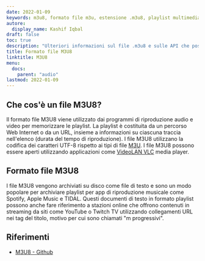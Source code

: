 ```yaml
---
date: 2022-01-09
keywords: m3u8, formato file m3u, estensione .m3u8, playlist multimediale m3u8, formato playlist m3u8
autore:
  display_name: Kashif Iqbal
draft: false
toc: true
description: "Ulteriori informazioni sul file .m3u8 e sulle API che possono creare e aprire file M3U8."
title: Formato file M3U8
linktitle: M3U8
menu:
  docs:
    parent: "audio"
lastmod: 2022-01-09
---
```


## Che cos'è un file M3U8?

Il formato file M3U8 viene utilizzato dai programmi di riproduzione audio e video per memorizzare le playlist. La playlist è costituita da un percorso Web Internet o da un URL, insieme a informazioni su ciascuna traccia nell'elenco (durata del tempo di riproduzione). I file M3U8 utilizzano la codifica dei caratteri UTF-8 rispetto ai tipi di file [M3U](/it/audio/m3u/). I file M3U8 possono essere aperti utilizzando applicazioni come [VideoLAN VLC](https://www.videolan.org/vlc/features.html) media player.

## Formato file M3U8

I file M3U8 vengono archiviati su disco come file di testo e sono un modo popolare per archiviare playlist per app di riproduzione musicale come Spotify, Apple Music e TIDAL. Questi documenti di testo in formato playlist possono anche fare riferimento a stazioni online che offrono contenuti in streaming da siti come YouTube o Twitch TV utilizzando collegamenti URL nei tag del titolo, motivo per cui sono chiamati "m progressivi".

## Riferimenti ##

- [M3U8 - Github](https://gist.github.com/primaryobjects/7423d7982656a31e72542f60d30f9d30)

